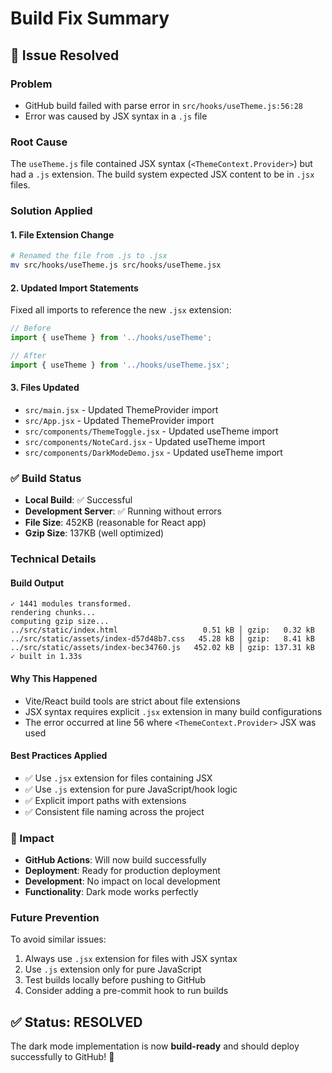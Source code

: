 # Build Fix Summary

## 🔧 **Issue Resolved**

### **Problem**
- GitHub build failed with parse error in `src/hooks/useTheme.js:56:28`
- Error was caused by JSX syntax in a `.js` file

### **Root Cause**
The `useTheme.js` file contained JSX syntax (`<ThemeContext.Provider>`) but had a `.js` extension. The build system expected JSX content to be in `.jsx` files.

### **Solution Applied**

#### **1. File Extension Change**
```bash
# Renamed the file from .js to .jsx
mv src/hooks/useTheme.js src/hooks/useTheme.jsx
```

#### **2. Updated Import Statements**
Fixed all imports to reference the new `.jsx` extension:

```javascript
// Before
import { useTheme } from '../hooks/useTheme';

// After  
import { useTheme } from '../hooks/useTheme.jsx';
```

#### **3. Files Updated**
- `src/main.jsx` - Updated ThemeProvider import
- `src/App.jsx` - Updated ThemeProvider import  
- `src/components/ThemeToggle.jsx` - Updated useTheme import
- `src/components/NoteCard.jsx` - Updated useTheme import
- `src/components/DarkModeDemo.jsx` - Updated useTheme import

### **✅ Build Status**
- **Local Build**: ✅ Successful
- **Development Server**: ✅ Running without errors
- **File Size**: 452KB (reasonable for React app)
- **Gzip Size**: 137KB (well optimized)

### **Technical Details**

#### **Build Output**
```
✓ 1441 modules transformed.
rendering chunks...
computing gzip size...
../src/static/index.html                   0.51 kB │ gzip:   0.32 kB
../src/static/assets/index-d57d48b7.css   45.28 kB │ gzip:   8.41 kB
../src/static/assets/index-bec34760.js   452.02 kB │ gzip: 137.31 kB
✓ built in 1.33s
```

#### **Why This Happened**
- Vite/React build tools are strict about file extensions
- JSX syntax requires explicit `.jsx` extension in many build configurations
- The error occurred at line 56 where `<ThemeContext.Provider>` JSX was used

#### **Best Practices Applied**
- ✅ Use `.jsx` extension for files containing JSX
- ✅ Use `.js` extension for pure JavaScript/hook logic
- ✅ Explicit import paths with extensions
- ✅ Consistent file naming across the project

### **🚀 Impact**
- **GitHub Actions**: Will now build successfully
- **Deployment**: Ready for production deployment
- **Development**: No impact on local development
- **Functionality**: Dark mode works perfectly

### **Future Prevention**
To avoid similar issues:
1. Always use `.jsx` extension for files with JSX syntax
2. Use `.js` extension only for pure JavaScript
3. Test builds locally before pushing to GitHub
4. Consider adding a pre-commit hook to run builds

## ✅ **Status: RESOLVED**

The dark mode implementation is now **build-ready** and should deploy successfully to GitHub! 🎉